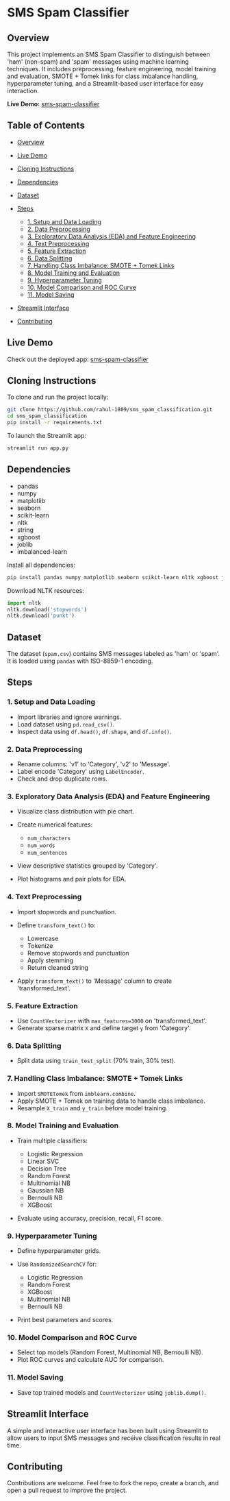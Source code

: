 # SMS Spam Classifier

## Overview

This project implements an SMS Spam Classifier to distinguish between 'ham' (non-spam) and 'spam' messages using machine learning techniques. It includes preprocessing, feature engineering, model training and evaluation, SMOTE + Tomek links for class imbalance handling, hyperparameter tuning, and a Streamlit-based user interface for easy interaction.

**Live Demo:** [sms-spam-classifier](https://sms-spam-classification-ml.streamlit.app/)

## Table of Contents

* [Overview](#overview)
* [Live Demo](#live-demo)
* [Cloning Instructions](#cloning-instructions)
* [Dependencies](#dependencies)
* [Dataset](#dataset)
* [Steps](#steps)

  * [1. Setup and Data Loading](#1-setup-and-data-loading)
  * [2. Data Preprocessing](#2-data-preprocessing)
  * [3. Exploratory Data Analysis (EDA) and Feature Engineering](#3-exploratory-data-analysis-eda-and-feature-engineering)
  * [4. Text Preprocessing](#4-text-preprocessing)
  * [5. Feature Extraction](#5-feature-extraction)
  * [6. Data Splitting](#6-data-splitting)
  * [7. Handling Class Imbalance: SMOTE + Tomek Links](#7-handling-class-imbalance-smote--tomek-links)
  * [8. Model Training and Evaluation](#8-model-training-and-evaluation)
  * [9. Hyperparameter Tuning](#9-hyperparameter-tuning)
  * [10. Model Comparison and ROC Curve](#10-model-comparison-and-roc-curve)
  * [11. Model Saving](#11-model-saving)
* [Streamlit Interface](#streamlit-interface)
* [Contributing](#contributing)

## Live Demo

Check out the deployed app:
[sms-spam-classifier](https://sms-spam-classification-ml.streamlit.app/)

## Cloning Instructions

To clone and run the project locally:

```bash
git clone https://github.com/rahul-1809/sms_spam_classification.git
cd sms_spam_classification
pip install -r requirements.txt
```

To launch the Streamlit app:

```bash
streamlit run app.py
```

## Dependencies

* pandas
* numpy
* matplotlib
* seaborn
* scikit-learn
* nltk
* string
* xgboost
* joblib
* imbalanced-learn

Install all dependencies:

```bash
pip install pandas numpy matplotlib seaborn scikit-learn nltk xgboost joblib imbalanced-learn
```

Download NLTK resources:

```python
import nltk
nltk.download('stopwords')
nltk.download('punkt')
```

## Dataset

The dataset (`spam.csv`) contains SMS messages labeled as 'ham' or 'spam'. It is loaded using `pandas` with ISO-8859-1 encoding.

## Steps

### 1. Setup and Data Loading

* Import libraries and ignore warnings.
* Load dataset using `pd.read_csv()`.
* Inspect data using `df.head()`, `df.shape`, and `df.info()`.

### 2. Data Preprocessing

* Rename columns: 'v1' to 'Category', 'v2' to 'Message'.
* Label encode 'Category' using `LabelEncoder`.
* Check and drop duplicate rows.

### 3. Exploratory Data Analysis (EDA) and Feature Engineering

* Visualize class distribution with pie chart.
* Create numerical features:

  * `num_characters`
  * `num_words`
  * `num_sentences`
* View descriptive statistics grouped by 'Category'.
* Plot histograms and pair plots for EDA.

### 4. Text Preprocessing

* Import stopwords and punctuation.
* Define `transform_text()` to:

  * Lowercase
  * Tokenize
  * Remove stopwords and punctuation
  * Apply stemming
  * Return cleaned string
* Apply `transform_text()` to 'Message' column to create 'transformed\_text'.

### 5. Feature Extraction

* Use `CountVectorizer` with `max_features=3000` on 'transformed\_text'.
* Generate sparse matrix `X` and define target `y` from 'Category'.

### 6. Data Splitting

* Split data using `train_test_split` (70% train, 30% test).

### 7. Handling Class Imbalance: SMOTE + Tomek Links

* Import `SMOTETomek` from `imblearn.combine`.
* Apply SMOTE + Tomek on training data to handle class imbalance.
* Resample `X_train` and `y_train` before model training.

### 8. Model Training and Evaluation

* Train multiple classifiers:

  * Logistic Regression
  * Linear SVC
  * Decision Tree
  * Random Forest
  * Multinomial NB
  * Gaussian NB
  * Bernoulli NB
  * XGBoost
* Evaluate using accuracy, precision, recall, F1 score.

### 9. Hyperparameter Tuning

* Define hyperparameter grids.
* Use `RandomizedSearchCV` for:

  * Logistic Regression
  * Random Forest
  * XGBoost
  * Multinomial NB
  * Bernoulli NB
* Print best parameters and scores.

### 10. Model Comparison and ROC Curve

* Select top models (Random Forest, Multinomial NB, Bernoulli NB).
* Plot ROC curves and calculate AUC for comparison.

### 11. Model Saving

* Save top trained models and `CountVectorizer` using `joblib.dump()`.

## Streamlit Interface

A simple and interactive user interface has been built using Streamlit to allow users to input SMS messages and receive classification results in real time.

## Contributing

Contributions are welcome.
Feel free to fork the repo, create a branch, and open a pull request to improve the project.
